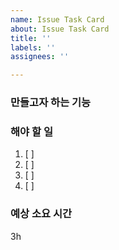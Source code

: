 ```yaml
---
name: Issue Task Card
about: Issue Task Card
title: ''
labels: ''
assignees: ''

---
```


### 만들고자 하는 기능


### 해야 할 일
1. [ ] 
2. [ ] 
3. [ ] 
4. [ ] 

### 예상 소요 시간
3h
